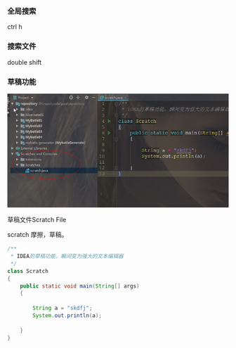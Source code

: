 ### 全局搜索

ctrl h

### 搜索文件

double shift



### 草稿功能

![](..\images\搜狗截图20190310214801.png)

草稿文件Scratch File

scratch 摩擦，草稿。

```java
/**
 * IDEA的草稿功能，瞬间变为强大的文本编辑器
 */
class Scratch
{
    public static void main(String[] args)
    {

        String a = "skdfj";
        System.out.println(a);
        
    }
}
```

